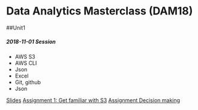 # Data Analytics Masterclass (DAM18)

##Unit1

##### 2018-11-01 Session
    
- AWS S3
- AWS CLI
- Json
- Excel
- Git, github
- Json

[Slides](unit1/2018-11-10/Technology_Crash_Course.pdf)
[Assignment 1: Get familiar with S3](unit1/2018-11-10/assignments/assignment_1_s3_pricing/readme.md)
[Assignment Decision making](unit1/2018-11-10/assignments/assignment_decision_making/readme.md)